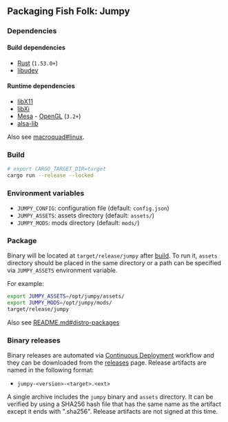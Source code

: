 ## Packaging Fish Folk: Jumpy

### Dependencies

#### Build dependencies

- [Rust](https://www.rust-lang.org/tools/install) (`1.53.0+`)
- [libudev](https://www.freedesktop.org/software/systemd/man/libudev.html)

#### Runtime dependencies

- [libX11](https://gitlab.freedesktop.org/xorg/lib/libx11)
- [libXi](https://gitlab.freedesktop.org/xorg/lib/libxi)
- [Mesa](https://www.mesa3d.org/) - [OpenGL](https://www.opengl.org) (`3.2+`)
- [alsa-lib](https://github.com/alsa-project/alsa-lib)

Also see [macroquad#linux](https://github.com/not-fl3/macroquad#linux).

### Build

```sh
# export CARGO_TARGET_DIR=target
cargo run --release --locked
```

### Environment variables

- `JUMPY_CONFIG`: configuration file (default: `config.json`)
- `JUMPY_ASSETS`: assets directory (default: `assets/`)
- `JUMPY_MODS`: mods directory (default: `mods/`)

### Package

Binary will be located at `target/release/jumpy` after [build](#build). To run it, `assets` directory should be placed in the same directory or a path can be specified via `JUMPY_ASSETS` environment variable.

For example:

```sh
export JUMPY_ASSETS=/opt/jumpy/assets/
export JUMPY_MODS=/opt/jumpy/mods/
target/release/jumpy
```

Also see [README.md#distro-packages](./README.md#distro-packages)

### Binary releases

Binary releases are automated via [Continuous Deployment](./.github/workflows/release.yml) workflow and they can be downloaded from the [releases](https://github.com/fishfolks/jumpy/releases) page. Release artifacts are named in the following format:

- `jumpy-<version>-<target>.<ext>`

A single archive includes the `jumpy` binary and `assets` directory. It can be verified by using a SHA256 hash file that has the same name as the artifact except it ends with ".sha256". Release artifacts are not signed at this time.
